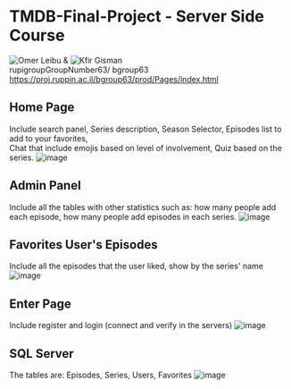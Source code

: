 # TMDB-Final-Project - Server Side Course

![Omer Leibu](https://github.com/omer3020) & ![Kfir Gisman](https://github.com/Kfir-G) <br/>
rupigroupGroupNumber63/ bgroup63<br/>
https://proj.ruppin.ac.il/bgroup63/prod/Pages/index.html <br/>

## Home Page
Include search panel, Series description, Season Selector, Episodes list to add to your favorites, <br/> Chat that include emojis based on level of involvement, Quiz based on the series.
![image](https://user-images.githubusercontent.com/57500876/126068933-810b9872-3f58-4b40-9c57-a59822a92cf4.png) <br/>

##  Admin Panel
Include all the tables with other statistics such as: how many people add each episode, how many people add episodes in each series.
![image](https://user-images.githubusercontent.com/57500876/126069803-7970acbd-a3c6-4844-a85b-dab9d5d73344.png)<br/>

## Favorites User's Episodes
Include all the episodes that the user liked, show by the series' name
![image](https://user-images.githubusercontent.com/57500876/126069053-f946685b-f9f0-44cf-b938-b21daae19f12.png) <br/>

## Enter Page
Include register and login (connect and verify in the servers)
![image](https://user-images.githubusercontent.com/83393930/128298716-f0ee1d71-5a6c-44a4-a786-452b50ff8254.png)<br/>

## SQL Server
The tables are: Episodes, Series, Users, Favorites
![image](https://user-images.githubusercontent.com/83393930/128299315-62ad8bd9-96ee-44c3-a247-a3cd51f7b75c.png)<br/>

